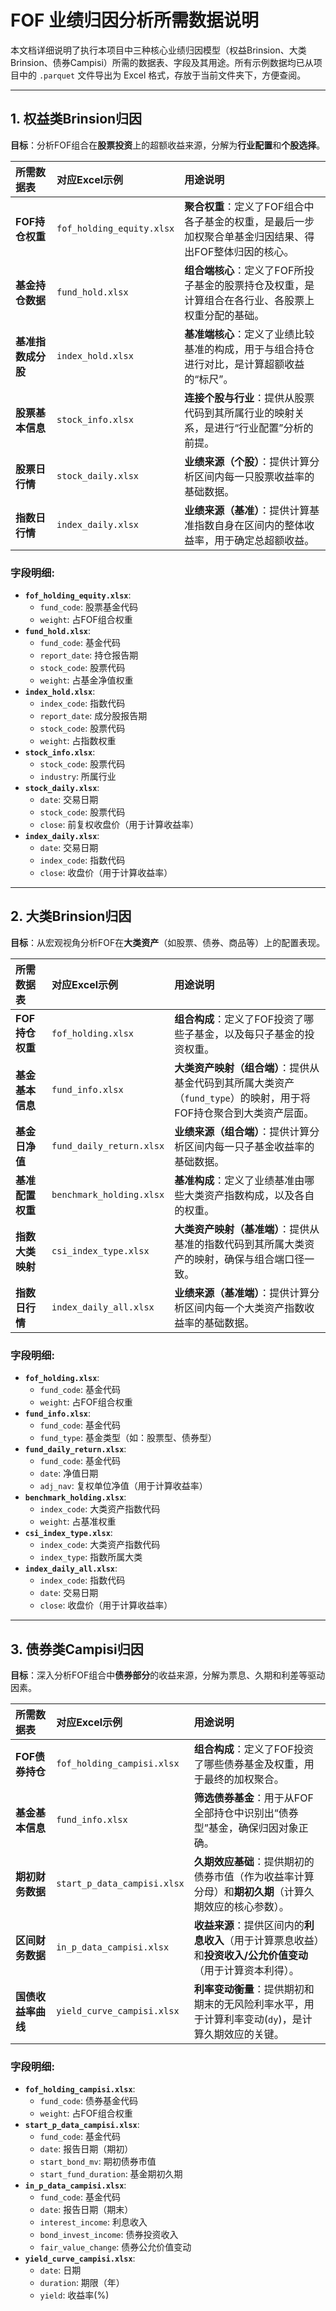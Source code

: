 # FOF 业绩归因分析所需数据说明

本文档详细说明了执行本项目中三种核心业绩归因模型（权益Brinsion、大类Brinsion、债券Campisi）所需的数据表、字段及其用途。所有示例数据均已从项目中的 `.parquet` 文件导出为 Excel 格式，存放于当前文件夹下，方便查阅。

---

## 1. 权益类Brinsion归因

**目标**：分析FOF组合在**股票投资**上的超额收益来源，分解为**行业配置**和**个股选择**。

| 所需数据表 | 对应Excel示例 | 用途说明 |
| :--- | :--- | :--- |
| **FOF持仓权重** | `fof_holding_equity.xlsx` | **聚合权重**：定义了FOF组合中各子基金的权重，是最后一步加权聚合单基金归因结果、得出FOF整体归因的核心。 |
| **基金持仓数据** | `fund_hold.xlsx` | **组合端核心**：定义了FOF所投子基金的股票持仓及权重，是计算组合在各行业、各股票上权重分配的基础。 |
| **基准指数成分股** | `index_hold.xlsx` | **基准端核心**：定义了业绩比较基准的构成，用于与组合持仓进行对比，是计算超额收益的“标尺”。 |
| **股票基本信息** | `stock_info.xlsx` | **连接个股与行业**：提供从股票代码到其所属行业的映射关系，是进行“行业配置”分析的前提。 |
| **股票日行情** | `stock_daily.xlsx` | **业绩来源（个股）**：提供计算分析区间内每一只股票收益率的基础数据。 |
| **指数日行情** | `index_daily.xlsx` | **业绩来源（基准）**：提供计算基准指数自身在区间内的整体收益率，用于确定总超额收益。 |

### 字段明细:
- **`fof_holding_equity.xlsx`**:
    - `fund_code`: 股票基金代码
    - `weight`: 占FOF组合权重
- **`fund_hold.xlsx`**:
    - `fund_code`: 基金代码
    - `report_date`: 持仓报告期
    - `stock_code`: 股票代码
    - `weight`: 占基金净值权重
- **`index_hold.xlsx`**:
    - `index_code`: 指数代码
    - `report_date`: 成分股报告期
    - `stock_code`: 股票代码
    - `weight`: 占指数权重
- **`stock_info.xlsx`**:
    - `stock_code`: 股票代码
    - `industry`: 所属行业
- **`stock_daily.xlsx`**:
    - `date`: 交易日期
    - `stock_code`: 股票代码
    - `close`: 前复权收盘价（用于计算收益率）
- **`index_daily.xlsx`**:
    - `date`: 交易日期
    - `index_code`: 指数代码
    - `close`: 收盘价（用于计算收益率）

---

## 2. 大类Brinsion归因

**目标**：从宏观视角分析FOF在**大类资产**（如股票、债券、商品等）上的配置表现。

| 所需数据表 | 对应Excel示例 | 用途说明 |
| :--- | :--- | :--- |
| **FOF持仓权重** | `fof_holding.xlsx` | **组合构成**：定义了FOF投资了哪些子基金，以及每只子基金的投资权重。 |
| **基金基本信息** | `fund_info.xlsx` | **大类资产映射（组合端）**：提供从基金代码到其所属大类资产（`fund_type`）的映射，用于将FOF持仓聚合到大类资产层面。 |
| **基金日净值** | `fund_daily_return.xlsx` | **业绩来源（组合端）**：提供计算分析区间内每一只子基金收益率的基础数据。 |
| **基准配置权重** | `benchmark_holding.xlsx` | **基准构成**：定义了业绩基准由哪些大类资产指数构成，以及各自的权重。 |
| **指数大类映射** | `csi_index_type.xlsx` | **大类资产映射（基准端）**：提供从基准的指数代码到其所属大类资产的映射，确保与组合端口径一致。 |
| **指数日行情** | `index_daily_all.xlsx` | **业绩来源（基准端）**：提供计算分析区间内每一个大类资产指数收益率的基础数据。 |

### 字段明细:
- **`fof_holding.xlsx`**:
    - `fund_code`: 基金代码
    - `weight`: 占FOF组合权重
- **`fund_info.xlsx`**:
    - `fund_code`: 基金代码
    - `fund_type`: 基金类型（如：股票型、债券型）
- **`fund_daily_return.xlsx`**:
    - `fund_code`: 基金代码
    - `date`: 净值日期
    - `adj_nav`: 复权单位净值（用于计算收益率）
- **`benchmark_holding.xlsx`**:
    - `index_code`: 大类资产指数代码
    - `weight`: 占基准权重
- **`csi_index_type.xlsx`**:
    - `index_code`: 大类资产指数代码
    - `index_type`: 指数所属大类
- **`index_daily_all.xlsx`**:
    - `index_code`: 指数代码
    - `date`: 交易日期
    - `close`: 收盘价（用于计算收益率）

---

## 3. 债券类Campisi归因

**目标**：深入分析FOF组合中**债券部分**的收益来源，分解为票息、久期和利差等驱动因素。

| 所需数据表 | 对应Excel示例 | 用途说明 |
| :--- | :--- | :--- |
| **FOF债券持仓** | `fof_holding_campisi.xlsx` | **组合构成**：定义了FOF投资了哪些债券基金及权重，用于最终的加权聚合。 |
| **基金基本信息** | `fund_info.xlsx` | **筛选债券基金**：用于从FOF全部持仓中识别出“债券型”基金，确保归因对象正确。 |
| **期初财务数据** | `start_p_data_campisi.xlsx` | **久期效应基础**：提供期初的债券市值（作为收益率计算分母）和**期初久期**（计算久期效应的核心参数）。 |
| **区间财务数据** | `in_p_data_campisi.xlsx` | **收益来源**：提供区间内的**利息收入**（用于计算票息收益）和**投资收入/公允价值变动**（用于计算资本利得）。 |
| **国债收益率曲线** | `yield_curve_campisi.xlsx` | **利率变动衡量**：提供期初和期末的无风险利率水平，用于计算利率变动(`dy`)，是计算久期效应的关键。 |

### 字段明细:
- **`fof_holding_campisi.xlsx`**:
    - `fund_code`: 债券基金代码
    - `weight`: 占FOF组合权重
- **`start_p_data_campisi.xlsx`**:
    - `fund_code`: 基金代码
    - `date`: 报告日期（期初）
    - `start_bond_mv`: 期初债券市值
    - `start_fund_duration`: 基金期初久期
- **`in_p_data_campisi.xlsx`**:
    - `fund_code`: 基金代码
    - `date`: 报告日期（期末）
    - `interest_income`: 利息收入
    - `bond_invest_income`: 债券投资收入
    - `fair_value_change`: 债券公允价值变动
- **`yield_curve_campisi.xlsx`**:
    - `date`: 日期
    - `duration`: 期限（年）
    - `yield`: 收益率(%)
